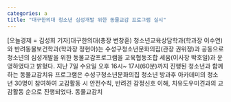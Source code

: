 ```yaml
---
categories: a
title: "대구한의대 청소년 심성개발 위한 동물교감 프로그램 실시"
---
```

[오늘경제 = 김성희 기자]대구한의대(총장 변창훈) 청소년교육상담학과(학과장 이수연)와 반려동물보건학과(학과장 정현아)는 수성구청소년문화의집(관장 권위정)과 공동으로 청소년의 심성개발을 위한 동물교감프로그램을 교육협동조합 세움(이사장 박호일)과 운영하였다고 밝혔다. 지난 7일 수요일 오후 16시~ 17시(60분)까지 진행된 청소년과 함께하는 동물교감치유 프로그램은 수성구청소년문화의집 청소년 방과후 아카데미의 청소년 30명이 참여하여 교감활동 시 안전수칙, 반려견 감정신호 이해, 치유도우미견과의 교감활동 순으로 진행되었다. 동물교감치